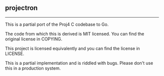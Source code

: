 ## projectron
---

This is a partial port of the Proj4 C codebase to Go.

The code from which this is derived is MIT licensed.  You can find the original license in COPYING.

This project is licensed equivalently and you can find the license in LICENSE.

This is a partial implementation and is riddled with bugs.  Please don't use this in a production system.